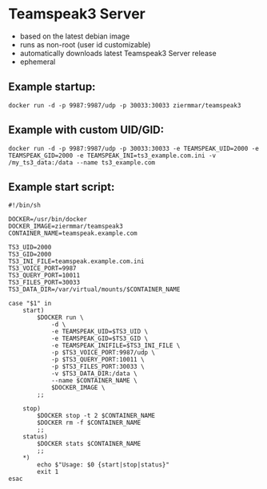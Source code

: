 # Teamspeak3 Server
* based on the latest debian image
* runs as non-root (user id customizable)
* automatically downloads latest Teamspeak3 Server release
* ephemeral


## Example startup:
```
docker run -d -p 9987:9987/udp -p 30033:30033 ziermmar/teamspeak3
```


## Example with custom UID/GID:
```
docker run -d -p 9987:9987/udp -p 30033:30033 -e TEAMSPEAK_UID=2000 -e TEAMSPEAK_GID=2000 -e TEAMSPEAK_INI=ts3_example.com.ini -v /my_ts3_data:/data --name ts3_example.com
```


## Example start script:
```
#!/bin/sh

DOCKER=/usr/bin/docker
DOCKER_IMAGE=ziermmar/teamspeak3
CONTAINER_NAME=teamspeak.example.com

TS3_UID=2000
TS3_GID=2000
TS3_INI_FILE=teamspeak.example.com.ini
TS3_VOICE_PORT=9987
TS3_QUERY_PORT=10011
TS3_FILES_PORT=30033
TS3_DATA_DIR=/var/virtual/mounts/$CONTAINER_NAME

case "$1" in
	start)
		$DOCKER run \
			-d \
			-e TEAMSPEAK_UID=$TS3_UID \
			-e TEAMSPEAK_GID=$TS3_GID \
			-e TEAMSPEAK_INIFILE=$TS3_INI_FILE \
			-p $TS3_VOICE_PORT:9987/udp \
			-p $TS3_QUERY_PORT:10011 \
			-p $TS3_FILES_PORT:30033 \
			-v $TS3_DATA_DIR:/data \
			--name $CONTAINER_NAME \
			$DOCKER_IMAGE \
		;;

	stop)
		$DOCKER stop -t 2 $CONTAINER_NAME
		$DOCKER rm -f $CONTAINER_NAME
		;;
	status)
		$DOCKER stats $CONTAINER_NAME
		;;
	*)
		echo $"Usage: $0 {start|stop|status}"
		exit 1
esac
```
